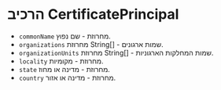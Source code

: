 # הרכיב CertificatePrincipal

* `commonName` מחרוזת - שם נפוץ.
* `organizations` מחרוזת String[]‎ - שמות ארגונים.
* `organizationUnits` מחרוזת String[]‎ - שמות המחלקות הארגוניות.
* `locality` מחרוזת - מקומיות.
* `state` מחרוזת - מדינה או מחוז.
* `country` מחרוזת - מדינה או אזור.